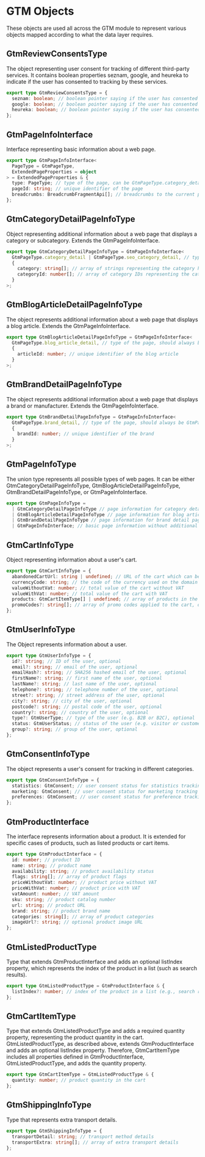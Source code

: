 # GTM Objects

These objects are used all across the GTM module to represent various objects mapped according to what the data layer requires.

## GtmReviewConsentsType

The object representing user consent for tracking of different third-party services. It contains boolean properties seznam, google, and heureka to indicate if the user has consented to tracking by these services.

```ts
export type GtmReviewConsentsType = {
  seznam: boolean; // boolean pointer saying if the user has consented to Seznam tracking
  google: boolean; // boolean pointer saying if the user has consented to Google tracking
  heureka: boolean; // boolean pointer saying if the user has consented to Heureka tracking
};
```

## GtmPageInfoInterface

Interface representing basic information about a web page.

```ts
export type GtmPageInfoInterface<
  PageType = GtmPageType,
  ExtendedPageProperties = object
> = ExtendedPageProperties & {
  type: PageType; // type of the page, can be GtmPageType.category_detail or GtmPageType.seo_category_detail, GtmPageType.blog_article_detail or GtmPageType.brand_detail
  pageId: string; // unique identifier of the page
  breadcrumbs: BreadcrumbFragmentApi[]; // breadcrumbs to the current page
};
```

## GtmCategoryDetailPageInfoType

Object representing additional information about a web page that displays a category or subcategory. Extends the GtmPageInfoInterface.

```ts
export type GtmCategoryDetailPageInfoType = GtmPageInfoInterface<
  GtmPageType.category_detail | GtmPageType.seo_category_detail, // type of the page, can be either GtmPageType.category_detail or GtmPageType.seo_category_detail
  {
    category: string[]; // array of strings representing the category hierarchy of the page
    categoryId: number[]; // array of category IDs representing the category hierarchy of the page
  }
>;
```

## GtmBlogArticleDetailPageInfoType

The object represents additional information about a web page that displays a blog article. Extends the GtmPageInfoInterface.

```ts
export type GtmBlogArticleDetailPageInfoType = GtmPageInfoInterface<
  GtmPageType.blog_article_detail, // type of the page, should always be GtmPageType.blog_article_detail
  {
    articleId: number; // unique identifier of the blog article
  }
>;
```

## GtmBrandDetailPageInfoType

The object represents additional information about a web page that displays a brand or manufacturer. Extends the GtmPageInfoInterface.

```ts
export type GtmBrandDetailPageInfoType = GtmPageInfoInterface<
  GtmPageType.brand_detail, // type of the page, should always be GtmPageType.brand_detail
  {
    brandId: number; // unique identifier of the brand
  }
>;
```

## GtmPageInfoType

The union type represents all possible types of web pages. It can be either GtmCategoryDetailPageInfoType, GtmBlogArticleDetailPageInfoType, GtmBrandDetailPageInfoType, or GtmPageInfoInterface.

```ts
export type GtmPageInfoType =
  | GtmCategoryDetailPageInfoType // page information for category detail or SEO category detail pages
  | GtmBlogArticleDetailPageInfoType // page information for blog article detail pages
  | GtmBrandDetailPageInfoType // page information for brand detail pages
  | GtmPageInfoInterface; // basic page information without additional properties
```

## GtmCartInfoType

Object representing information about a user's cart.

```ts
export type GtmCartInfoType = {
  abandonedCartUrl: string | undefined; // URL of the cart which can be used for recovery of an abandoned cart, optional
  currencyCode: string; // the code of the currency used on the domain
  valueWithoutVat: number; // total value of the cart without VAT
  valueWithVat: number; // total value of the cart with VAT
  products: GtmCartItemType[] | undefined; // array of products in the cart, if available
  promoCodes?: string[]; // array of promo codes applied to the cart, optional
};
```

## GtmUserInfoType

The Object represents information about a user.

```ts
export type GtmUserInfoType = {
  id?: string; // ID of the user, optional
  email?: string; // email of the user, optional
  emailHash?: string; // SHA256 hashed email of the user, optional
  firstName?: string; // first name of the user, optional
  lastName?: string; // last name of the user, optional
  telephone?: string; // telephone number of the user, optional
  street?: string; // street address of the user, optional
  city?: string; // city of the user, optional
  postcode?: string; // postal code of the user, optional
  country?: string; // country of the user, optional
  type?: GtmUserType; // type of the user (e.g. B2B or B2C), optional
  status: GtmUserStatus; // status of the user (e.g. visitor or customer)
  group?: string; // group of the user, optional
};
```

## GtmConsentInfoType

The object represents a user's consent for tracking in different categories.

```ts
export type GtmConsentInfoType = {
  statistics: GtmConsent; // user consent status for statistics tracking
  marketing: GtmConsent; // user consent status for marketing tracking
  preferences: GtmConsent; // user consent status for preference tracking
};
```

## GtmProductInterface

The interface represents information about a product. It is extended for specific cases of products, such as listed products or cart items.

```ts
export type GtmProductInterface = {
  id: number; // product ID
  name: string; // product name
  availability: string; // product availability status
  flags: string[]; // array of product flags
  priceWithoutVat: number; // product price without VAT
  priceWithVat: number; // product price with VAT
  vatAmount: number; // VAT amount
  sku: string; // product catalog number
  url: string; // product URL
  brand: string; // product brand name
  categories: string[]; // array of product categories
  imageUrl?: string; // optional product image URL
};
```

## GtmListedProductType

Type that extends GtmProductInterface and adds an optional listIndex property, which represents the index of the product in a list (such as search results).

```ts
export type GtmListedProductType = GtmProductInterface & {
  listIndex?: number; // index of the product in a list (e.g., search results)
};
```

## GtmCartItemType

Type that extends GtmListedProductType and adds a required quantity property, representing the product quantity in the cart. GtmListedProductType, as described above, extends GtmProductInterface and adds an optional listIndex property. Therefore, GtmCartItemType includes all properties defined in GtmProductInterface, GtmListedProductType, and adds the quantity property.

```ts
export type GtmCartItemType = GtmListedProductType & {
  quantity: number; // product quantity in the cart
};
```

## GtmShippingInfoType

Type that represents extra transport details.

```ts
export type GtmShippingInfoType = {
  transportDetail: string; // transport method details
  transportExtra: string[]; // array of extra transport details
};
```

